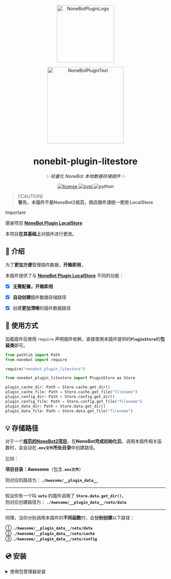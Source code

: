 <div align="center">
  <a href="https://v2.nonebot.dev/store"><img src="https://github.com/A-kirami/nonebot-plugin-template/blob/resources/nbp_logo.png" width="180" height="180" alt="NoneBotPluginLogo"></a>
  <br>
  <p><img src="https://github.com/A-kirami/nonebot-plugin-template/blob/resources/NoneBotPlugin.svg" width="240" alt="NoneBotPluginText"></p>
</div>

<div align="center">

# nonebit-plugin-litestore

_✨ 轻量化 NoneBot 本地数据存储插件 ✨_


<a href="./LICENSE">
    <img src="https://img.shields.io/github/license/kanbereina/nonebot-plugin-litestore.svg" alt="license">
</a>
<a href="https://pypi.python.org/pypi/nonebot-plugin-litestore">
    <img src="https://img.shields.io/pypi/v/nonebot-plugin-litestore.svg" alt="pypi">
</a>
<img src="https://img.shields.io/badge/python-3.9+-blue.svg" alt="python">

</div>

> [!CAUTION]\
> **警告，本插件不是NoneBot2规范，商店插件请统一使用 LocalStore**

> [!IMPORTANT]
> 感谢项目 [**NoneBot Plugin LocalStore**](https://github.com/nonebot/plugin-localstore)
> 
> 本项目**在其基础上**对插件进行更改。

## 📖 介绍

为了**更加方便**管理插件数据，**开箱即用**，

本插件提供了与 [**NoneBot Plugin LocalStore**](https://github.com/nonebot/plugin-localstore) 不同的功能：


- [x] **无需配置，开箱即用**
- [x] **自动创建**插件数据存储路径
- [x] 创建**更加清晰**的插件数据路径


## 🔧 使用方式

加载插件后使用 `require` 声明插件依赖，直接使用本插件提供的<b>`PluginStore`</b>的**包装类**即可。

```python
from pathlib import Path
from nonebot import require

require("nonebot_plugin_litestore")

from nonebot_plugin_litestore import PluginStore as Store

plugin_cache_dir: Path = Store.cache.get_dir()
plugin_cache_file: Path = Store.cache.get_file("filename")
plugin_config_dir: Path = Store.config.get_dir()
plugin_config_file: Path = Store.config.get_file("filename")
plugin_data_dir: Path = Store.data.get_dir()
plugin_data_file: Path = Store.data.get_file("filename")
```

## 💡 存储路径

对于一个[**规范的NoneBot2项目**](https://nonebot.dev/docs/next/quick-start)，在**NoneBot完成初始化后**，调用本插件相关函数时，会自动在<b>`.env文件`所处目录</b>中创建路径。

比如：

**项目目录：Awesome**（包含<b>`.env文件`</b>）

则对应的路径为：**`./Awesome/__plugin_data__`**

---

假设你有一个叫 **`setu`** 的插件调用了 **`Store.data.get_dir()`**，<br>
则对应创建路径为： **`./Awesome/__plugin_data__/setu/data`**

---

同理，当你分别调用本插件的**不同函数**时，会**分别创建**以下路径：

① **`./Awesome/__plugin_data__/setu/data`**<br>
② **`./Awesome/__plugin_data__/setu/cache`**<br>
③ **`./Awesome/__plugin_data__/setu/config`**<br>

## 💿 安装

<details>
<summary>使用包管理器安装</summary>
在 nonebot2 项目的插件目录下, 打开命令行, 根据你使用的包管理器, 输入相应的安装命令

<details>
<summary>pip</summary>

    pip install nonebit-plugin-litestore
</details>
<details>
<summary>pdm</summary>

    pdm add nonebit-plugin-litestore
</details>
<details>
<summary>poetry</summary>

    poetry add nonebit-plugin-litestore
</details>
<details>
<summary>conda</summary>

    conda install nonebit-plugin-litestore
</details>

打开 nonebot2 项目根目录下的 `pyproject.toml` 文件, 在 `[tool.nonebot]` 部分追加写入

    plugins = ["nonebit_plugin_litestore"]

</details>
